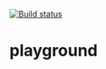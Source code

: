 [![Build status](https://travis-ci.org/anton-bannykh/playground.svg?branch=master)](https://travis-ci.org/anton-bannykh/playground)

# playground
